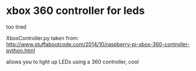 # xbox 360 controller for leds
too tired

XboxController.py taken from: http://www.stuffaboutcode.com/2014/10/raspberry-pi-xbox-360-controller-python.html

allows you to light up LEDs using a 360 controller, cool
